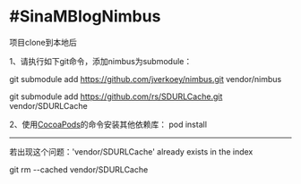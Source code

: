 #SinaMBlogNimbus
============

项目clone到本地后

1、请执行如下git命令，添加nimbus为submodule：

git submodule add https://github.com/jverkoey/nimbus.git vendor/nimbus

git submodule add https://github.com/rs/SDURLCache.git vendor/SDURLCache

2、使用[CocoaPods](http://cocoapods.org)的命令安装其他依赖库：
   pod install

--------------
若出现这个问题：'vendor/SDURLCache' already exists in the index

git rm --cached vendor/SDURLCache